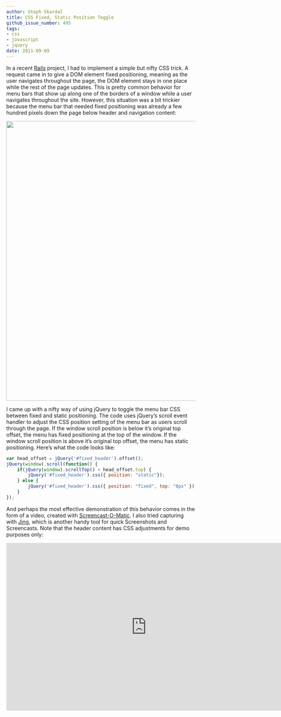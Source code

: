 ```yaml
---
author: Steph Skardal
title: CSS Fixed, Static Position Toggle
github_issue_number: 495
tags:
- css
- javascript
- jquery
date: 2011-09-09
---
```


In a recent [Rails](/technology/ruby-on-rails) project, I had to implement a simple but nifty CSS trick. A request came in to give a DOM element fixed positioning, meaning as the user navigates throughout the page, the DOM element stays in one place while the rest of the page updates. This is pretty common behavior for menu bars that show up along one of the borders of a window while a user navigates throughout the site. However, this situation was a bit trickier because the menu bar that needed fixed positioning was already a few hundred pixels down the page below header and navigation content:

<img alt="" border="0" id="BLOGGER_PHOTO_ID_5650381299067538866" src="/blog/2011/09/css-fixed-static-position-toggle/image-0.png" style="display:block; margin:0px auto 10px; text-align:center;cursor:pointer; cursor:hand;width: 745px;"/>

I came up with a nifty way of using jQuery to toggle the menu bar CSS between fixed and static positioning. The code uses jQuery’s scroll event handler to adjust the CSS position setting of the menu bar as users scroll through the page. If the window scroll position is below it’s original top offset, the menu has fixed positioning at the top of the window. If the window scroll position is above it’s original top offset, the menu has static positioning. Here’s what the code looks like:

```javascript
var head_offset = jQuery('#fixed_header').offset();
jQuery(window).scroll(function() {
    if(jQuery(window).scrollTop() < head_offset.top) {
        jQuery('#fixed_header').css({ position: "static"});
    } else {
        jQuery('#fixed_header').css({ position: "fixed", top: "0px" });
    }
});
```

And perhaps the most effective demonstration of this behavior comes in the form of a video, created with [Screencast-O-Matic](https://www.screencast-o-matic.com/). I also tried capturing with [Jing](http://www.techsmith.com/jing/), which is another handy tool for quick Screenshots and Screencasts. Note that the header content has CSS adjustments for demo purposes only:

<iframe allowfullscreen="" frameborder="0" height="447" src="https://player.vimeo.com/video/28823480?title=0&byline=0&portrait=0" webkitallowfullscreen="" width="745"></iframe>
